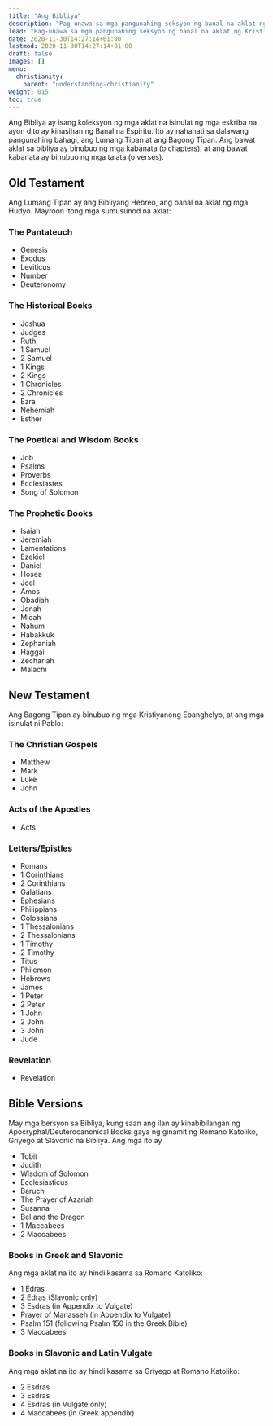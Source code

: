```yaml
---
title: "Ang Bibliya"
description: "Pag-unawa sa mga pangunahing seksyon ng banal na aklat ng Kristiyanismo"
lead: "Pag-unawa sa mga pangunahing seksyon ng banal na aklat ng Kristiyanismo"
date: 2020-11-30T14:27:14+01:00
lastmod: 2020-11-30T14:27:14+01:00
draft: false
images: []
menu:
  christianity:
    parent: "understanding-christianity"
weight: 015
toc: true
---
```

Ang Bibliya ay isang koleksyon ng mga aklat na isinulat ng mga eskriba na ayon dito ay kinasihan ng Banal na Espiritu. Ito ay nahahati sa dalawang pangunahing bahagi, ang Lumang Tipan at ang Bagong Tipan. Ang bawat aklat sa bibliya ay binubuo ng mga kabanata (o chapters), at ang bawat kabanata ay binubuo ng mga talata (o verses).

## Old Testament
Ang Lumang Tipan ay ang Bibliyang Hebreo, ang banal na aklat ng mga Hudyo. Mayroon itong mga sumusunod na aklat:
### The Pantateuch
* Genesis
* Exodus
* Leviticus
* Number
* Deuteronomy
### The Historical Books
* Joshua
* Judges
* Ruth
* 1 Samuel
* 2 Samuel
* 1 Kings
* 2 Kings
* 1 Chronicles
* 2 Chronicles
* Ezra
* Nehemiah
* Esther
### The Poetical and Wisdom Books
* Job
* Psalms
* Proverbs
* Ecclesiastes
* Song of Solomon
### The Prophetic Books
* Isaiah
* Jeremiah
* Lamentations
* Ezekiel
* Daniel
* Hosea
* Joel
* Amos
* Obadiah
* Jonah
* Micah
* Nahum
* Habakkuk
* Zephaniah
* Haggai
* Zechariah
* Malachi

## New Testament
Ang Bagong Tipan ay binubuo ng mga Kristiyanong Ebanghelyo, at ang mga isinulat ni Pablo:
### The Christian Gospels
* Matthew
* Mark
* Luke
* John
### Acts of the Apostles
* Acts
### Letters/Epistles
* Romans
* 1 Corinthians
* 2 Corinthians
* Galatians
* Ephesians
* Philippians
* Colossians
* 1 Thessalonians
* 2 Thessalonians
* 1 Timothy
* 2 Timothy
* Titus
* Philemon
* Hebrews
* James
* 1 Peter
* 2 Peter
* 1 John
* 2 John
* 3 John
* Jude
### Revelation
* Revelation

## Bible Versions
May mga bersyon sa Bibliya, kung saan ang ilan ay kinabibilangan ng Apocryphal/Deuterocanonical Books gaya ng ginamit ng Romano Katoliko, Griyego at Slavonic na Bibliya. Ang mga ito ay
* Tobit
* Judith
* Wisdom of Solomon
* Ecclesiasticus
* Baruch
* The Prayer of Azariah
* Susanna
* Bel and the Dragon
* 1 Maccabees
* 2 Maccabees
### Books in Greek and Slavonic
Ang mga aklat na ito ay hindi kasama sa Romano Katoliko:
* 1 Edras
* 2 Edras (Slavonic only)
* 3 Esdras (in Appendix to Vulgate)
* Prayer of Manasseh (in Appendix to Vulgate)
* Psalm 151 (following Psalm 150 in the Greek Bible)
* 3 Maccabees
### Books in Slavonic and Latin Vulgate
Ang mga aklat na ito ay hindi kasama sa Griyego at Romano Katoliko:
* 2 Esdras
* 3 Esdras
* 4 Esdras (in Vulgate only)
* 4 Maccabees (in Greek appendix)